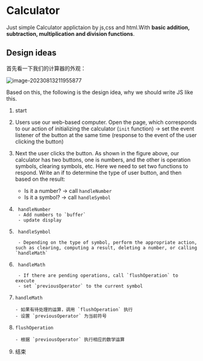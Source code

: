# Calculator
 Just simple Calculator applictaion by js,css and html.With **basic addition, subtraction, multiplication and division functions**.

## Design ideas

首先看一下我们的计算器的外观：

![image-20230813211955877](C:\Users\FredZhu\Desktop\image-20230813211955877.png)


Based on this, the following is the design idea, why we should write JS like this.

1. start

2. Users use our web-based computer. Open the page, which corresponds to our action of initializing the calculator (`init` function) -> set the event listener of the button at the same time (response to the event of the user clicking the button)

3. Next the user clicks the button. As shown in the figure above, our calculator has two buttons, one is numbers, and the other is operation symbols, clearing symbols, etc. Here we need to set two functions to respond. Write an if to determine the type of user button, and then based on the result:

    - Is it a number? -> call `handleNumber`
    - Is it a symbol? -> call `handleSymbol`

4. ```
    handleNumber
    - Add numbers to `buffer`
    - update display
    ```

  

5. ```
    handleSymbol
      
    - Depending on the type of symbol, perform the appropriate action, such as clearing, computing a result, deleting a number, or calling `handleMath`
    ```

   

6. ```
    handleMath
      
    - If there are pending operations, call `flushOperation` to execute
    - set `previousOperator` to the current symbol
    ```

   

6. ```
   handleMath
   
   - 如果有待处理的运算，调用 `flushOperation` 执行
   - 设置 `previousOperator` 为当前符号
   ```

   

7. ```
   flushOperation
   
   - 根据 `previousOperator` 执行相应的数学运算
   ```

   

8. 结束

